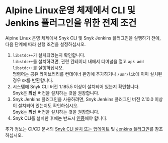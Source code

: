 # Alpine Linux운영 체제에서 CLI 및 Jenkins 플러그인을 위한 전제 조건

Alpine Linux 운영 체제에서 Snyk CLI 및 Snyk Jenkins 플러그인을 실행하기 전에, 다음 단계에 따라 선행 조건을 설정하십시오.

1. `libstdc++`가 설치되었는지 확인합니다.\
   `libstdc++`를 설치하려면, 관련 컨테이너 내에서 터미널을 열고 `apk add libstdc++`를 실행하십시오.\
   명령어는 공유 라이브러리를 컨테이너 환경에 추가하거나 `/usr/lib`에 이미 설치된 경우 `OK`를 반환합니다.
2. 시스템에 Snyk CLI 버전 1.185.5 이상이 설치되어 있는지 확인합니다.\
   Snyk은 **최신** 버전을 설치하는 것을 권장합니다.
3. Snyk Jenkins 플러그인을 사용하려면, Snyk Jenkins 플러그인 버전 2.10.0 이상이 설치되어 있는지도 확인하십시오.\
   Snyk는 **최신** 버전을 설치하는 것을 권장합니다.
4. Snyk CLI를 설치한 후에는 반드시 [인증](https://docs.snyk.io/snyk-cli/authenticate-the-cli-with-your-account)해야 합니다.

추가 정보는 CI/CD 문서의 [Snyk CLI 설치 또는 업데이트](./) 및 [Jenkins 플러그인](../../scm-ide-and-ci-cd-integrations/snyk-ci-cd-integrations/jenkins-plugin-integration-with-snyk.md)를 참조하십시오.
